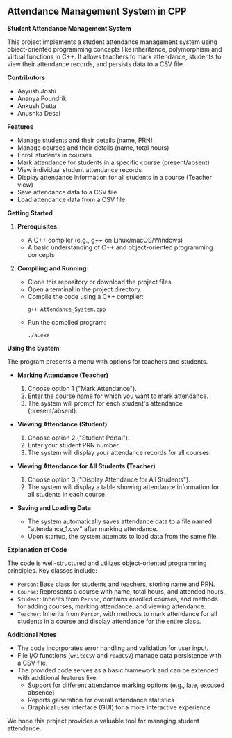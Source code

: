 ## Attendance Management System in CPP

**Student Attendance Management System**

This project implements a student attendance management system using object-oriented programming concepts like inheritance, polymorphism and virtual functions in C++. It allows teachers to mark attendance, students to view their attendance records, and persists data to a CSV file.

**Contributors**

* Aayush Joshi
* Ananya Poundrik
* Ankush Dutta
* Anushka Desai

**Features**

* Manage students and their details (name, PRN)
* Manage courses and their details (name, total hours)
* Enroll students in courses
* Mark attendance for students in a specific course (present/absent)
* View individual student attendance records
* Display attendance information for all students in a course (Teacher view)
* Save attendance data to a CSV file
* Load attendance data from a CSV file

**Getting Started**

1. **Prerequisites:**
    * A C++ compiler (e.g., g++ on Linux/macOS/Windows)
    * A basic understanding of C++ and object-oriented programming concepts

2. **Compiling and Running:**
    * Clone this repository or download the project files.
    * Open a terminal in the project directory.
    * Compile the code using a C++ compiler:
        ```
        g++ Attendance_System.cpp
        ```
    * Run the compiled program:
        ```
        ./a.exe
        ```

**Using the System**

The program presents a menu with options for teachers and students.

* **Marking Attendance (Teacher)**
    1. Choose option 1 ("Mark Attendance").
    2. Enter the course name for which you want to mark attendance.
    3. The system will prompt for each student's attendance (present/absent).

* **Viewing Attendance (Student)**
    1. Choose option 2 ("Student Portal").
    2. Enter your student PRN number.
    3. The system will display your attendance records for all courses.

* **Viewing Attendance for All Students (Teacher)**
    1. Choose option 3 ("Display Attendance for All Students").
    2. The system will display a table showing attendance information for all students in each course.

* **Saving and Loading Data**
    * The system automatically saves attendance data to a file named "attendance_1.csv" after marking attendance.
    * Upon startup, the system attempts to load data from the same file.

**Explanation of Code**

The code is well-structured and utilizes object-oriented programming principles. Key classes include:

* `Person`: Base class for students and teachers, storing name and PRN.
* `Course`: Represents a course with name, total hours, and attended hours.
* `Student`: Inherits from `Person`, contains enrolled courses, and methods for adding courses, marking attendance, and viewing attendance.
* `Teacher`: Inherits from `Person`, with methods to mark attendance for all students in a course and display attendance for the entire class.

**Additional Notes**

* The code incorporates error handling and validation for user input.
* File I/O functions (`writeCSV` and `readCSV`) manage data persistence with a CSV file.
* The provided code serves as a basic framework and can be extended with additional features like:
    * Support for different attendance marking options (e.g., late, excused absence)
    * Reports generation for overall attendance statistics
    * Graphical user interface (GUI) for a more interactive experience

We hope this project provides a valuable tool for managing student attendance.